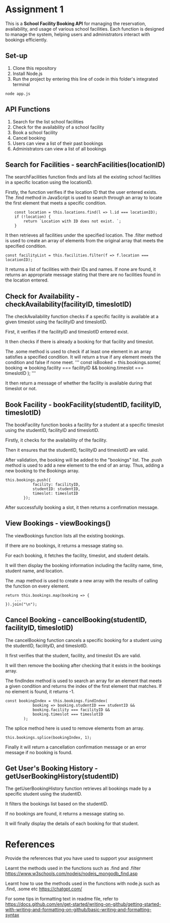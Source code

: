 # Assignment 1

This is a **School Facility Booking API** for managing the reservation, availability, and usage of various school facilities. Each function is designed to manage the system, helping users and administrators interact with bookings efficiently.

## Set-up
1. Clone this repository
2. Install Node.js
3. Run the project by entering this line of code in this folder's integrated terminal
```
node app.js
```

## API Functions
1. Search for the list school facilities
2. Check for the availability of a school facility
3. Book a school facility
4. Cancel booking
5. Users can view a list of their past bookings
6. Administrators can view a list of all bookings


## Search for Facilities - searchFacilities(locationID)
The searchFacilities function finds and lists all the existing school facilities in a specific location using the locationID.

Firstly, the function verifies if the location ID that the user entered exists.
The .find method in JavaScript is used to search through an array to locate the first element that meets a specific condition.
```
    const location = this.locations.find(l => l.id === locationID);
    if (!location) {
        return `Location with ID does not exist. `;
    }
```
It then retrieves all facilities under the specified location.
The .filter method is used to create an array of elements from the original array that meets the specified condition.
```
const facilityList = this.facilities.filter(f => f.location === locationID);
```
It returns a list of facilities with their IDs and names. If none are found, it returns an appropriate message stating that there are no facilities found in the location entered.

## Check for Availability - checkAvailability(facilityID, timeslotID)
The checkAvailability function checks if a specific facility is available at a given timeslot using the facilityID and timeslotID.

First, it verifies if the facilityID and timeslotID entered exist.

It then checks if there is already a booking for that facility and timeslot.

The .some method is used to check if at least one element in an array satisfies a specified condition. It will return a true if any element meets the condition and false if none meet.
'''
const isBooked = this.bookings.some(
            booking => booking.facility === facilityID && booking.timeslot === timeslotID
        );
'''

It then return a message of whether the facility is available during that timeslot or not.

## Book Facility - bookFacility(studentID, facilityID, timeslotID)
The bookFacility function books a facility for a student at a specific timeslot using the studentID, facilityID and timeslotID.

Firstly, it checks for the availability of the facility.

Then it ensures that the studentID, facilityID and timeslotID are valid.

After validation, the booking will be added to the "bookings" list.
The .push method is used to add a new element to the end of an array. Thus, adding a new booking to the Bookings array.
```
this.bookings.push({
            facility: facilityID,
            studentID: studentID,
            timeslot: timeslotID
        });
```

After successfully booking a slot, it then returns a confirmation message.

## View Bookings - viewBookings()
The viewBookings function lists all the existing bookings.

If there are no bookings, it returns a message stating so.

For each booking, it fetches the facility, timeslot, and student details.

It will then display the booking information including the facility name, time, student name, and location.

The .map method is used to create a new array with the results of calling the function on every element.
```
return this.bookings.map(booking => {
    ...
}).join("\n");
```

## Cancel Booking - cancelBooking(studentID, facilityID, timeslotID)
The cancelBooking function cancels a specific booking for a student using the studentID, facilityID, and timeslotID.

It first verifies that the student, facility, and timeslot IDs are valid.

It will then remove the booking after checking that it exists in the bookings array.

The findIndex method is used to search an array for an element that meets a given condition and returns the index of the first element that matches. If no element is found, it returns -1.
```
const bookingIndex = this.bookings.findIndex(
            booking => booking.studentID === studentID &&
            booking.facility === facilityID &&
            booking.timeslot === timeslotID
        );
```

The splice method here is used to remove elements from an array.
```
this.bookings.splice(bookingIndex, 1);
```

Finally it will return a cancellation confirmation message or an error message if no booking is found.

## Get User's Booking History - getUserBookingHistory(studentID)
The getUserBookingHistory function retrieves all bookings made by a specific student using the studentID.

It filters the bookings list based on the studentID.

If no bookings are found, it returns a message stating so.

It will finally display the details of each booking for that student.


# References
Provide the references that you have used to support your assignment

Learnt the methods used in the functions such as .find and .filter
https://www.w3schools.com/nodejs/nodejs_mongodb_find.asp

Learnt how to use the methods used in the functions with node.js such as .find, .some etc
https://chatgpt.com/

For some tips in formatting text in readme file, refer to https://docs.github.com/en/get-started/writing-on-github/getting-started-with-writing-and-formatting-on-github/basic-writing-and-formatting-syntax